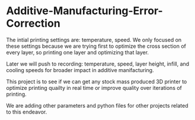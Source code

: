 # Additive-Manufacturing-Error-Correction
The intial printing settings are: temperature, speed. We only focused on these settings because we are trying first to optimize the cross section of every layer, so printing one layer and optimizing that layer.

Later we will push to recording: temperature, speed, layer height, infill, and cooling speeds for broader impact in additive manifacturing. 

This project is to see if we can get any stock mass produced 3D printer to optimize printing quailty in real time or improve quality over iterations of printing.

We are adding other parameters and python files for other projects related to this endeavor.
